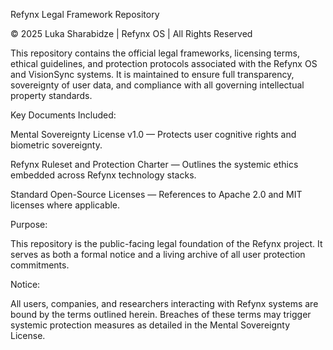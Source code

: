 Refynx Legal Framework Repository

© 2025 Luka Sharabidze | Refynx OS | All Rights Reserved

This repository contains the official legal frameworks, licensing terms, ethical guidelines, and protection protocols associated with the Refynx OS and VisionSync systems. It is maintained to ensure full transparency, sovereignty of user data, and compliance with all governing intellectual property standards.

Key Documents Included:

Mental Sovereignty License v1.0 — Protects user cognitive rights and biometric sovereignty.

Refynx Ruleset and Protection Charter — Outlines the systemic ethics embedded across Refynx technology stacks.

Standard Open-Source Licenses — References to Apache 2.0 and MIT licenses where applicable.


Purpose:

This repository is the public-facing legal foundation of the Refynx project. It serves as both a formal notice and a living archive of all user protection commitments.

Notice:

All users, companies, and researchers interacting with Refynx systems are bound by the terms outlined herein. Breaches of these terms may trigger systemic protection measures as detailed in the Mental Sovereignty License.
